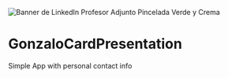 ![Banner de LinkedIn Profesor Adjunto Pincelada Verde y Crema](https://user-images.githubusercontent.com/28809990/215296309-a115cc6f-f760-4522-a599-766b4e0a4959.png)

# GonzaloCardPresentation

Simple App with personal contact info
